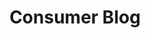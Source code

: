 ---
title: Consumer Blog
description: Consumer Blog
layout: news-all
permalink: /blog/
pagination:
  enabled: true
  collection: blog
  per_page: 15
  sort_reverse: true
  sort_field: 'date'
---